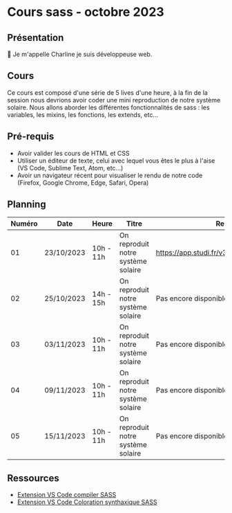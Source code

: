 # Cours sass - octobre 2023

## Présentation

👋 Je m'appelle Charline je suis développeuse web.

## Cours

Ce cours est composé d'une série de 5 lives d'une heure, à la fin de la session nous devrions avoir coder une mini reproduction de notre système solaire.
Nous allons aborder les différentes fonctionnalités de sass : les variables, les mixins, les fonctions, les extends, etc...

## Pré-requis

- Avoir valider les cours de HTML et CSS
- Utiliser un éditeur de texte, celui avec lequel vous êtes le plus à l'aise (VS Code, Sublime Text, Atom, etc...)
- Avoir un navigateur récent pour visualiser le rendu de notre code (Firefox, Google Chrome, Edge, Safari, Opera)

## Planning

| Numéro | Date       | Heure     | Titre                              | Replay                                      |
| ------ | ---------- | --------- | ---------------------------------- | ------------------------------------------- |
| 01     | 23/10/2023 | 10h - 11h | On reproduit notre système solaire | https://app.studi.fr/v3/events/57769/replay |
| 02     | 25/10/2023 | 14h - 15h | On reproduit notre système solaire | Pas encore disponible                       |
| 03     | 03/11/2023 | 10h - 11h | On reproduit notre système solaire | Pas encore disponible                       |
| 04     | 09/11/2023 | 10h - 11h | On reproduit notre système solaire | Pas encore disponible                       |
| 05     | 15/11/2023 | 10h - 11h | On reproduit notre système solaire | Pas encore disponible                       |

## Ressources

- [Extension VS Code compiler SASS](https://marketplace.visualstudio.com/items?itemName=glenn2223.live-sass)
- [Extension VS Code Coloration synthaxique SASS](https://marketplace.visualstudio.com/items?itemName=Syler.sass-indented)
